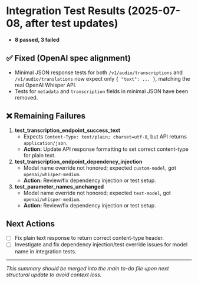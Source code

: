 # Integration Test Results (2025-07-08, after test updates)

- **8 passed, 3 failed**

## ✅ Fixed (OpenAI spec alignment)

- Minimal JSON response tests for both `/v1/audio/transcriptions` and `/v1/audio/translations` now expect only `{ "text": ... }`, matching the real OpenAI Whisper API.
- Tests for `metadata` and `transcription` fields in minimal JSON have been removed.

## ❌ Remaining Failures

1. **test_transcription_endpoint_success_text**
   - Expects `Content-Type: text/plain; charset=utf-8`, but API returns `application/json`.
   - **Action:** Update API response formatting to set correct content-type for plain text.
2. **test_transcription_endpoint_dependency_injection**
   - Model name override not honored; expected `custom-model`, got `openai/whisper-medium`.
   - **Action:** Review/fix dependency injection or test setup.
3. **test_parameter_names_unchanged**
   - Model name override not honored; expected `test-model`, got `openai/whisper-medium`.
   - **Action:** Review/fix dependency injection or test setup.

## Next Actions

- [ ] Fix plain text response to return correct content-type header.
- [ ] Investigate and fix dependency injection/test override issues for model name in integration tests.

---

_This summary should be merged into the main to-do file upon next structural update to avoid context loss._
